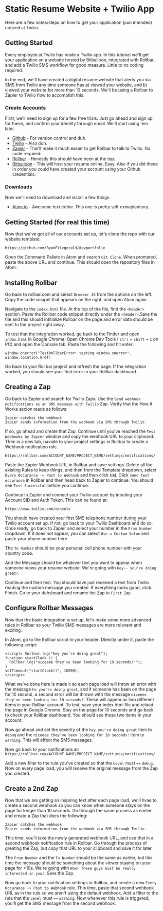 # Static Resume Website + Twilio App

Here are a few notes/steps on how to get your application (pun intended) noticed at Twilio. 

## Getting Started

Every employee at Twilio has made a Twilio app. In this tutorial we'll get your application on a website hosted by Bitballoon, integrated with Rollbar, and add a Twilio SMS workflow for good measure. Little to no coding required. 

In the end, we'll have created a digital resume website that alerts you via SMS from Twilio any time someone has a) viewed your website, and b) viewed your website for more than 10 seconds. We'll be using a Rollbar to Zapier to Twilio flow to accomplish this. 

### Create Accounts

First, we'll need to sign up for a few free trials. Just go ahead and sign up for these, and confirm your identity through email. We'll start using 'em later. 


* [Github](https://github.com/join) - For version control and duh. 
* [Twilio](https://www.twilio.com/try-twilio) - Also duh.
* [Zapier](https://zapier.com/sign-up/) - This'll make it much easier to get Rollbar to talk to Twilio. No code required.
* [Rollbar](https://rollbar.com/signup/) - Honestly this should have been at the top. 
* [Bitballoon](https://www.bitballoon.com/login) - This will host your resume online. Easy. Also if you did these in order you could have created your account using your Github credentials.  



### Downloads

Now we'll need to download and install a few things. 

* [Atom.io](https://atom.io) - Awesome text editor. This one is pretty self exmaplanitory. 


## Getting Started (for real this time)

Now that we've got all of our accounts set up, let's clone the repo with our website template. 


```
https://github.com/RyanFitzgerald/devportfolio
```

Open the Command Pallete in Atom and search `Git Clone`. When prompted, paste the above URL and continue. This should open the repository files in Atom. 


## Installing Rollbar

Go back to rollbar.com and select `Browser JS` from the options on the left. Copy the code snippet that appears on the right, and open Atom again. 

Navigate to the `index.html` file. At the top of the file, find the `<header>` section. Paste the Rollbar code snippet directly under the `<header>`.Save the file and this should intitialize Rollbar on the page and error data should be sent to the project right away. 

To test that the integration worked, go back to the Finder and open `index.html` in Google Chrome. Open Chrome Dev Tools ( `ctrl` + `shift` + `I` on PC) and open the Console tab. Paste the following and hit enter:

```
window.onerror("TestRollbarError: testing window.onerror", window.location.href)
```

Go back to your Rollbar project and refresh the page. If the integration worked, you should see your first error in your Rollbar dashboard.

## Creating a Zap

Go back to Zapier and search for Twilio Zaps. Use the `Send webhook notifications as an SMS message with Twilio` Zap. Verify that the How It Works secion reads as follows: 

```
Zapier catches the webhook
Zapier sends information from the webhook via SMS through Twilio
```

If so, go ahead and create that Zap. Continue until you've reached the `Test Webhooks by Zapier` window and copy the webhook URL to your clipboard. Then in a new tab, naviate to your project settings in Rollbar to create a Webhook notification rule.

```
https://rollbar.com/ACCOUNT_NAME/PROJECT_NAME/settings/notifications/
```

Paste the Zapier Webhook URL in Rollbar and save settings. Delete all the existing Rules to keep things, and then from the Template dropdown, select `Every Occurance -> Post to Webhook` and then click `Add`. Click `Send test occurance` in Rollbar and then head back to Zapier to continue. You should see `Test Successful` before you continue. 


Continue in Zapier and connect your Twilio account by inputing your Account SID and Auth Token. This can be found at:

```
https://www.twilio.com/console
```

You should have created your first SMS telephone number during your Twilio account set up. If not, go back to your Twilio Dashboard and do so. Once ready, go back to Zapier and select your number in the `From Number` dropdown. If it does not appear, you can select `Use a Custom Value` and paste your phone number here. 

The `To Number` should be your personal cell phone number with your country code. 

And the Message should be whatever text you want to appear when someone views your resume website. We're going with `Hey-- you're doing great!`. 

Continue and then test. You should have just received a text from Twilio reading the custom message you created. If everything looks good, click Finish. Go to your dahsboard and rename the Zap to `First Zap`.  



## Configure Rollbar Messages

Now that the basic integration is set up, let's make some more advanced rules in Rollbar so your Twilio SMS messages are more relevant and exciting. 

In Atom, go to the Rollbar script in your header. Directly under it, paste the following script: 


```
<script> Rollbar.log("hey you're doing great");
function startClock () {
  Rollbar.log("niceeee they've been looking for 10 seconds!'");
}
setTimeout("startClock()", 10000);
</script>
```

What we've done here is made it so each page load will throw an error with the message `he you're doing great`, and if someone has been on the page for 10 second, a second error will be thrown with the message `niceeee they've been looking for 10 seconds!`. These will appear as two different items in your Rollbar account. To test, save your index.html file and reload the page in Google Chrome. Stay on the page for 10 seconds and go back to check your Rollbar dashboard. You should see these two items in your account. 

Now go ahead and set the severity of the `hey you're doing great` item to `debug` and the `niceeee they've been looking for 10 seconds!` item to `warning`. This will affect the SMS messages. 

Now go back to your notifications at: `https://rollbar.com/ACCOUNT_NAME/PROJECT_NAME/settings/notifications/`

Add a new filter to the rule you've created so that the `Level` must `==` `debug`. Now on every page load, you will receive the original message from the Zap you created. 

## Create a 2nd Zap

Now that we are getting an inspiring text after each page load, we'll hvae to create a second webhook so you can know when someone stays on the page for longer than 10 seconds. Go through the same process as earlier and create a Zap that does the following: 

```
Zapier catches the webhook
Zapier sends information from the webhook via SMS through Twilio
```

This time, you'll take the newly generated webhook URL, and use that in a second webhook notification rule in Rollbar. Go through the process of greating the Zap, but copy that URL to your clipboard and save it for later. 

The `From Number` and the `To Number` should be the same as earlier, but this time the message should be something about the viewer staying on your page for >10s. We're going with `Wow! These guys must be really interested in you!`. Save the Zap. 

Now go back to your notification settings in Rollbar, and create a new `Every Occurance -> Post to Webhook` rule. This time, paste that second wehbook URL as in the rule so we aren't using the default webhook. Add a filter to the rule that the `Level` must `==` `warning`. Now whenever this rule is triggered, you'll get the SMS message from the second webhook. 

